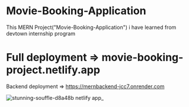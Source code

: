 # Movie-Booking-Application
This MERN Project("Movie-Booking-Application") i have learned from devtown internship program

# Full deployment => movie-booking-project.netlify.app
Backend deployment => https://mernbackend-jcc7.onrender.com 

![stunning-souffle-d8a48b netlify app_](https://user-images.githubusercontent.com/105534501/229800676-841aaea6-22b9-4c94-a6ae-cb5697d63924.png)

